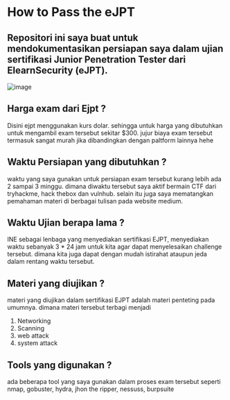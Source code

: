 # How to Pass the eJPT
## Repositori ini saya buat untuk mendokumentasikan persiapan saya dalam ujian sertifikasi Junior Penetration Tester dari ElearnSecurity (eJPT). 
![image](https://user-images.githubusercontent.com/43168046/181678484-4106e858-3676-4a82-87e6-812222db2974.png)

## Harga exam dari Ejpt ?
Disini ejpt menggunakan kurs dolar. sehingga untuk harga yang dibutuhkan untuk mengambil exam tersebut sekitar $300. jujur biaya exam tersebut termasuk sangat murah jika dibandingkan dengan paltform lainnya hehe

## Waktu Persiapan yang dibutuhkan ?
waktu yang saya gunakan untuk persiapan exam tersebut kurang lebih ada 2 sampai 3 minggu. dimana diwaktu tersebut saya aktif bermain CTF dari tryhackme, hack thebox dan vulnhub. selain itu juga saya mematangkan pemahaman materi di berbagai tulisan pada website medium.

## Waktu Ujian berapa lama ?
INE sebagai lenbaga yang menyediakan sertifikasi EJPT, menyediakan waktu sebanyak 3 * 24 jam untuk kita agar dapat menyelesaikan challenge tersebut. dimana kita juga dapat dengan mudah istirahat ataupun jeda dalam rentang waktu tersebut.

## Materi yang diujikan  ?
materi yang diujikan dalam sertifikasi EJPT adalah materi penteting pada umumnya. dimana materi tersebut terbagi menjadi 
  1. Networking
  2. Scanning
  3. web attack
  4. system attack
  
## Tools yang digunakan ?
ada beberapa tool yang saya gunakan dalam proses exam tersebut seperti nmap, gobuster, hydra, jhon the ripper, nessuss, burpsuite



